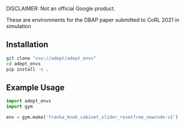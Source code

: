 DISCLAIMER: Not an official Google product.

These are environments for the DBAP paper submitted to CoRL 2021 in simulation

## Installation

```bash
git clone "sso://adept/adept_envs"
cd adept_envs
pip install -e .
```

## Example Usage

```python
import adept_envs
import gym

env = gym.make('franka_knob_cabinet_slider_resetfree_newcode-v1')
```


